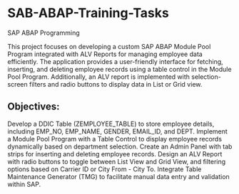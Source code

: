 # SAB-ABAP-Training-Tasks
SAP ABAP Programming

This project focuses on developing a custom SAP ABAP Module Pool Program integrated with ALV Reports for managing employee data efficiently. The application provides a user-friendly interface for fetching, inserting, and deleting employee records using a table control in the Module Pool Program. Additionally, an ALV report is implemented with selection-screen filters and radio buttons to display data in List or Grid view.

## Objectives:
Develop a DDIC Table (ZEMPLOYEE_TABLE) to store employee details, including EMP_NO, EMP_NAME, GENDER, EMAIL_ID, and DEPT.
Implement a Module Pool Program with a Table Control to display employee records dynamically based on department selection.
Create an Admin Panel with tab strips for inserting and deleting employee records.
Design an ALV Report with radio buttons to toggle between List View and Grid View, and filtering options based on Carrier ID or City From - City To.
Integrate Table Maintenance Generator (TMG) to facilitate manual data entry and validation within SAP.
